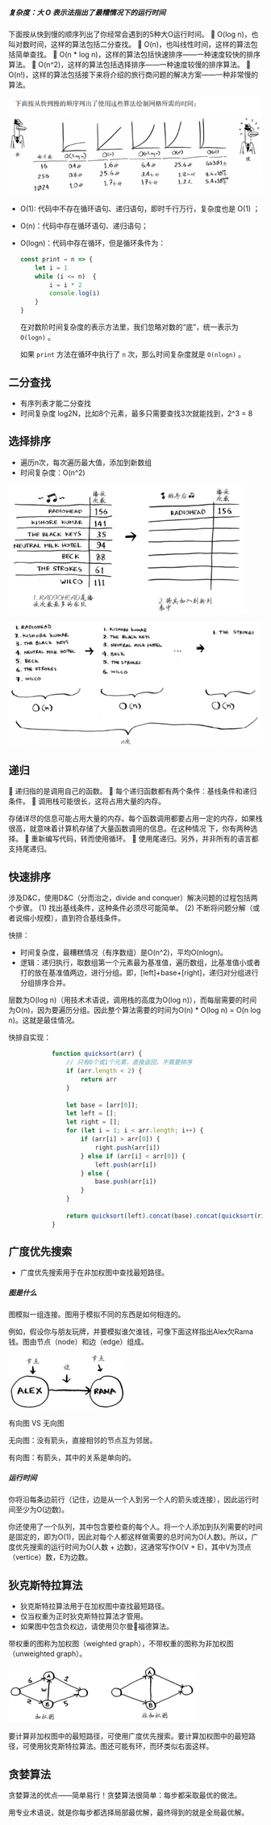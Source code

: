 ##### 复杂度：大 O 表示法指出了最糟情况下的运行时间

下面按从快到慢的顺序列出了你经常会遇到的5种大O运行时间。
 O(log n)，也叫对数时间，这样的算法包括二分查找。
 O(n)，也叫线性时间，这样的算法包括简单查找。
 O(n * log n)，这样的算法包括快速排序——一种速度较快的排序算法。
 O(n^2)，这样的算法包括选择排序——一种速度较慢的排序算法。
 O(n!)，这样的算法包括接下来将介绍的旅行商问题的解决方案——一种非常慢的算法。

![1567652354204](../../_assets/image/1567652354204.png)



- O(1): 代码中不存在循环语句、递归语句，即时千行万行，复杂度也是 O(1) ；

- O(n)：代码中存在循环语句、递归语句；

- O(logn)：代码中存在循环，但是循环条件为：
    ```js
    const print = n => { 
        let i = 1 
        while (i <= n)  {   
            i = i * 2   
            console.log(i) 
        }
    }
    ```
    
    在对数阶时间复杂度的表示方法里，我们忽略对数的“底”，统一表示为 `O(logn)` 。
    
    如果 `print` 方法在循环中执行了 `n` 次，那么时间复杂度就是 `O(nlogn)` 。
    
    



## 二分查找

- 有序列表才能二分查找
- 时间复杂度 log2N，比如8个元素，最多只需要查找3次就能找到，2^3 = 8



## 选择排序

- 遍历n次，每次遍历最大值，添加到新数组
- 时间复杂度：O(n^2)

![1567666698998](../../_assets/image/1567666698998.png)



![1567666792182](../../_assets/image/1567666792182.png)





## 递归

 递归指的是调用自己的函数。
 每个递归函数都有两个条件：基线条件和递归条件。
 调用栈可能很长，这将占用大量的内存。

存储详尽的信息可能占用大量的内存。每个函数调用都要占用一定的内存，如果栈很高，就意味着计算机存储了大量函数调用的信息。在这种情况
下，你有两种选择。
 重新编写代码，转而使用循环。
 使用尾递归。另外，并非所有的语言都支持尾递归。



## 快速排序

涉及D&C，使用D&C（分而治之，divide and conquer）解决问题的过程包括两个步骤。
(1) 找出基线条件，这种条件必须尽可能简单。
(2) 不断将问题分解（或者说缩小规模），直到符合基线条件。



快排：

- 时间复杂度，最糟糕情况（有序数组）是O(n^2)，平均O(nlogn)。
- 逻辑：递归执行，取数组第一个元素最为基准值，遍历数组，比基准值小或者打的放在基准值两边，进行分组。即，[left]+base+[right]，递归对分组进行分组排序合并。

层数为O(log n)（用技术术语说，调用栈的高度为O(log n)），而每层需要的时间为O(n)，因为要遍历分组。因此整个算法需要的时间为O(n) * O(log n) = O(n log n)。这就是最佳情况。



快排自实现：

```js
            function quicksort(arr) {
                // 只有0个或1个元素，直接返回，不需要排序
                if (arr.length < 2) {
                    return arr
                }

                let base = [arr[0]];
                let left = [];
                let right = [];
                for (let i = 1; i < arr.length; i++) {
                    if (arr[i] > arr[0]) {
                        right.push(arr[i])
                    } else if (arr[i] < arr[0]) {
                        left.push(arr[i])
                    } else {
                        base.push(arr[i])
                    }
                }

                return quicksort(left).concat(base).concat(quicksort(right))
            }
```





## 广度优先搜索

- 广度优先搜索用于在非加权图中查找最短路径。



##### 图是什么

图模拟一组连接。图用于模拟不同的东西是如何相连的。

例如，假设你与朋友玩牌，并要模拟谁欠谁钱，可像下面这样指出Alex欠Rama钱。图由节点（node）和边（edge）组成。

![1567734165868](../../_assets/image/1567734165868.png)

有向图 VS 无向图

无向图：没有箭头，直接相邻的节点互为邻居。

有向图：有箭头，其中的关系是单向的。



##### 运行时间

你将沿每条边前行（记住，边是从一个人到另一个人的箭头或连接），因此运行时间至少为O(边数)。

你还使用了一个队列，其中包含要检查的每个人。将一个人添加到队列需要的时间是固定的，即为O(1)，因此对每个人都这样做需要的总时间为O(人数)。所以，广度优先搜索的运行时间为O(人数 + 边数)，这通常写作O(V + E)，其中V为顶点（vertice）数，E为边数。





## 狄克斯特拉算法

- 狄克斯特拉算法用于在加权图中查找最短路径。
- 仅当权重为正时狄克斯特拉算法才管用。
- 如果图中包含负权边，请使用贝尔曼福德算法。



带权重的图称为加权图（weighted graph），不带权重的图称为非加权图（unweighted graph）。

![1567736242905](../../_assets/image/1567736242905.png)

要计算非加权图中的最短路径，可使用广度优先搜索。要计算加权图中的最短路径，可使用狄克斯特拉算法。图还可能有环，而环类似右面这样。





## 贪婪算法

贪婪算法的优点——简单易行！贪婪算法很简单：每步都采取最优的做法。

用专业术语说，就是你每步都选择局部最优解，最终得到的就是全局最优解。































